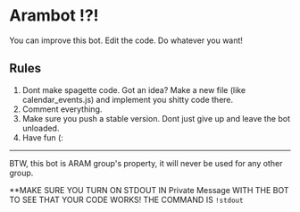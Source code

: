 # Arambot !?!

You can improve this bot. Edit the code. Do whatever you want!

Rules
-----

1. Dont make spagette code. Got an idea? Make a new file (like calendar_events.js) and implement you shitty code there.
2. Comment everything.
3. Make sure you push a stable version. Dont just give up and leave the bot unloaded.
4. Have fun (:
_______________

BTW, this bot is ARAM group's property, it will never be used for any other group.


**MAKE SURE YOU TURN ON STDOUT IN Private Message WITH THE BOT TO SEE THAT YOUR CODE WORKS! THE COMMAND IS `!stdout`
